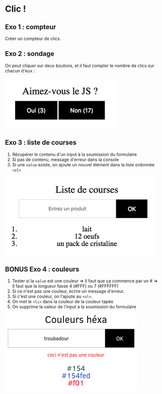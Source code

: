 # Clic !

## Exo 1 : compteur

Créer un compteur de clics.

## Exo 2 : sondage

On peut cliquer sur deux boutons, et il faut compter le nombre de clics sur chacun d'eux :

![exo2](exo2.png)


## Exo 3 : liste de courses

1. Récupérer le contenu d'un input à la soumission du formulaire
2. Si pas de contenu, message d'erreur dans la console
3. Si une `value` existe, on ajoute un nouvel élément dans la liste ordonnée `<ol>`

![exo3](exo3.png)

## BONUS Exo 4 : couleurs

1. Tester si la `value` est une couleur
	=> Il faut que ça commence par un #
	=> Il faut que la longueur fasse 4 (#FFF) ou 7 (#FFFFFF)
2. Si ce n'est pas une couleur, écrire un message d'erreur.
3. Si c'est une couleur, on l'ajoute au `<ul>`.
4. On met le `<li>` dans la couleur de la couleur tapée
5. On supprime la valeur de l'input à la soumission du formulaire

![exo4](exo4.png)
